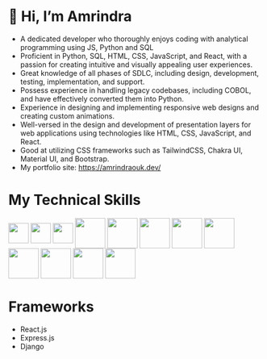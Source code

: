 # 👋 Hi, I’m Amrindra 
- A dedicated developer who thoroughly enjoys coding with analytical programming using JS, Python and SQL
- Proficient in Python, SQL, HTML, CSS, JavaScript, and React, with a passion for
creating intuitive and visually appealing user experiences.
- Great knowledge of all phases of SDLC, including design,
development, testing, implementation, and support.
- Possess experience in handling legacy codebases, including COBOL, and have effectively converted them into Python.
- Experience in designing and implementing responsive web designs and
creating custom animations.
- Well-versed in the design and development of presentation layers for
web applications using technologies like HTML, CSS, JavaScript, and React.
- Good at utilizing CSS frameworks such as TailwindCSS, Chakra UI, Material UI, and Bootstrap.
- My portfolio site: https://amrindraouk.dev/

# My Technical Skills
<p align="left">
  <img align="center" src="https://img.icons8.com/color/100/000000/python--v1.png" alt="" height="40" width="40" />
<!--   <img align="center" src="https://img.icons8.com/external-soft-fill-juicy-fish/60/external-sql-coding-and-development-soft-fill-soft-fill-juicy-fish.png" alt="" height="40" width="40" /> -->
  <img align="center" src="https://img.icons8.com/external-those-icons-flat-those-icons/24/external-SQL-development-files-those-icons-flat-those-icons.png" height="40" width="40" />
  <img align="center" src="https://img.icons8.com/color/48/my-sql.png" alt="" height="40" width="40" />
  <img align="center" src="https://img.icons8.com/color/100/000000/html-5--v1.png" alt="" height="60" width="60" />
  <img align="center" src="https://img.icons8.com/color/100/000000/css3.png" alt="" height="60" width="60" />
  <img align="center" src="https://img.icons8.com/color/100/000000/javascript--v1.png" height="60" width="60" />
  <img align="center" src="https://img.icons8.com/plasticine/100/000000/react.png" height="60" width="60" />
  <img align="center" src="https://img.icons8.com/color/100/000000/typescript.png" height="60" width="60" />
  <img align="center" src="https://www.rlogical.com/wp-content/uploads/2021/08/Rlogical-Blog-Images-thumbnail.png" height="60" width="60" />
  <img align="center" src="https://img.icons8.com/color/100/000000/redux.png" height="60" width="60" />
  <img align="center" src="https://img.icons8.com/color/100/000000/nodejs.png" alt="" height="60" width="60" />
  <img align="center" src="https://img.icons8.com/color/100/000000/mongodb.png" height="60" width="60" />
</p>

# Frameworks
- React.js
- Express.js
- Django

<!---
Amrindra/Amrindra is a ✨ special ✨ repository because its `README.md` (this file) appears on your GitHub profile.
You can click the Preview link to take a look at your changes.
--->
